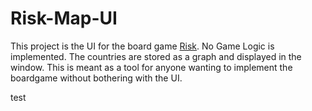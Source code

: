 # Risk-Map-UI

This project  is the UI for the board game [Risk](https://en.wikipedia.org/wiki/Risk_(game)). 
No Game Logic is implemented. The countries are stored as a graph and displayed in the window. 
This is meant as a tool for anyone wanting to implement the boardgame without bothering with the UI. 

test
